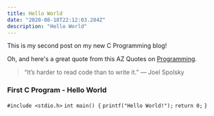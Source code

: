 ```yaml
---
title: Hello World
date: "2020-08-18T22:12:03.284Z"
description: "Hello World"
---
```


This is my second post on my new C Programming blog!

Oh, and here's a great quote from this AZ Quotes on
[Programming](https://www.azquotes.com/quote/803730).

> “It’s harder to read code than to write it.” — Joel Spolsky

### First C Program - Hello World

`#include <stdio.h>`
`int main() {`
`printf("Hello World!");`
`return 0;`
`}`

